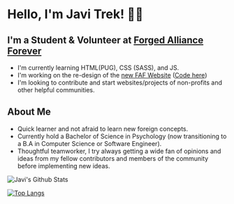 # Hello, I'm Javi Trek! 🏳️‍🌈
## I'm a Student & Volunteer at [Forged Alliance Forever](https://github.com/FAForever)
- I'm currently learning HTML(PUG), CSS (SASS), and JS.
- I'm working on the re-design of the [new FAF Website](https://www.test.faforever.com/) ([Code here](https://github.com/FAForever/website/tree/New-Frontend))
- I'm looking to contribute and start websites/projects of non-profits and other helpful communities.

## About Me
- Quick learner and not afraid to learn new foreign concepts. 
- Currently hold a Bachelor of Science in Psychology (now transitioning to a B.A in Computer Science or Software Engineer).
- Thoughtful teamworker, I try always getting a wide fan of opinions and ideas from my fellow contributors and members of the community before implementing new ideas.


<img align="left" alt="Javi's Github Stats" src="https://github-readme-stats.vercel.app/api?username=JaviTrek&theme=jolly&show_icons=true&hide_border=true%22%3E">

<br>

[![Top Langs](https://github-readme-stats.vercel.app/api/top-langs/?username=JaviTrek&theme=jolly&layout=compact)](https://github.com/anuraghazra/github-readme-stats)
    

    
<!---
FemboyJavi/FemboyJavi is a ✨ special ✨ repository because its `README.md` (this file) appears on your GitHub profile.
You can click the Preview link to take a look at your changes.
--->
